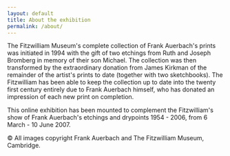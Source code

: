 ```yaml
---
layout: default
title: About the exhibition
permalink: /about/
---
```


The Fitzwilliam Museum's complete collection of Frank Auerbach's prints was initiated in 1994 with the gift of two etchings from Ruth and Joseph Bromberg in memory of their son Michael. The collection was then transformed by the extraordinary donation from James Kirkman of the remainder of the artist's prints to date (together with two sketchbooks). The Fitzwilliam has been able to keep the collection up to date into the twenty first century entirely due to Frank Auerbach himself, who has donated an impression of each new print on completion.

This online exhibition has been mounted to complement the Fitzwilliam's show of Frank Auerbach's etchings and drypoints 1954 - 2006, from 6 March - 10 June 2007.

© All images copyright Frank Auerbach and The Fitzwilliam Museum, Cambridge.
